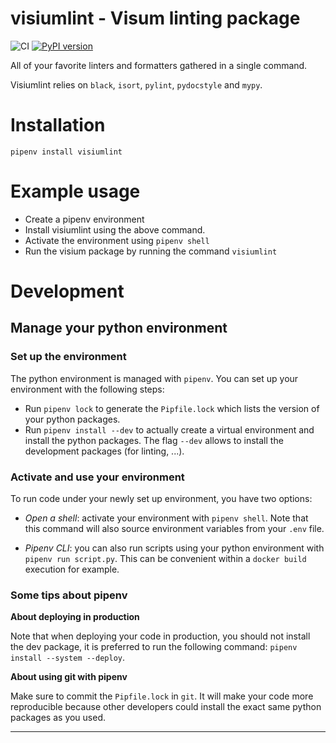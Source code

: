 # visiumlint - Visum linting package
![CI](https://github.com/VisiumCH/visium-lint/actions/workflows/ci.yml/badge.svg)
[![PyPI version](https://badge.fury.io/py/visiumlint.svg)](https://badge.fury.io/py/visiumlint)

All of your favorite linters and formatters gathered in a single command.

Visiumlint relies on `black`, `isort`, `pylint`, `pydocstyle` and `mypy`.

# Installation

`pipenv install visiumlint`

# Example usage
- Create a pipenv environment
- Install visiumlint using the above command.
- Activate the environment using `pipenv shell`
- Run the visium package by running the command `visiumlint`


# Development
## Manage your python environment

### Set up the environment
The python environment is managed with `pipenv`. You can set up your environment with the following steps:

- Run `pipenv lock` to generate the `Pipfile.lock` which lists the version of your python packages.
- Run `pipenv install --dev` to actually create a virtual environment and install the python packages. The flag `--dev` allows to install the development packages (for linting, ...).



### Activate and use your environment

To run code under your newly set up environment, you have two options:

- *Open a shell*: activate your environment with `pipenv shell`. Note that this command will also source environment variables from your `.env` file.

- *Pipenv CLI*: you can also run scripts using your python environment with `pipenv run script.py`. This can be convenient within a `docker build` execution for example.


### Some tips about pipenv

**About deploying in production**

Note that when deploying your code in production, you should not install the dev package, it is preferred to run the following command: `pipenv install --system --deploy`.

**About using git with pipenv**

Make sure to commit the `Pipfile.lock` in `git`. It will make your code more reproducible because other developers could install the exact same python packages as you used.

---
